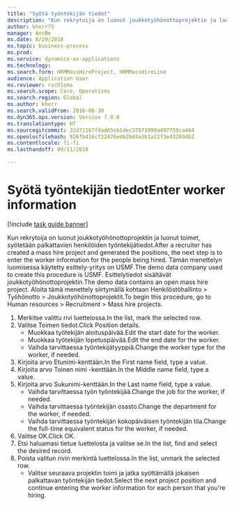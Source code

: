 ```yaml
--- 
title: "Syötä työntekijän tiedot"
description: "Kun rekrytoija on luonut joukkotyöhönottoprojektin ja luonut toimet, syötetään palkattavien henkilöiden työntekijätiedot."
author: kherr75
manager: AnnBe
ms.date: 8/29/2018
ms.topic: business-process
ms.prod: 
ms.service: dynamics-ax-applications
ms.technology: 
ms.search.form: HRMMassHireProject, HRMMassHireLine
audience: Application User
ms.reviewer: rschloma
ms.search.scope: Core, Operations
ms.search.region: Global
ms.author: kherr
ms.search.validFrom: 2016-06-30
ms.dyn365.ops.version: Version 7.0.0
ms.translationtype: HT
ms.sourcegitcommit: 32d71167fdad65cb1dec37671999a497759ca484
ms.openlocfilehash: 926fb416cf22476edb2bd4a3b1a22f3e43203db2
ms.contentlocale: fi-fi
ms.lasthandoff: 09/11/2018

---
```

# <a name="enter-worker-information"></a><span data-ttu-id="12326-103">Syötä työntekijän tiedot</span><span class="sxs-lookup"><span data-stu-id="12326-103">Enter worker information</span></span>

[!include [task guide banner](../../includes/task-guide-banner.md)]

<span data-ttu-id="12326-104">Kun rekrytoija on luonut joukkotyöhönottoprojektin ja luonut toimet, syötetään palkattavien henkilöiden työntekijätiedot.</span><span class="sxs-lookup"><span data-stu-id="12326-104">After a recruiter has created a mass hire project and generated the positions, the next step is to enter the worker information for the people being hired.</span></span> <span data-ttu-id="12326-105">Tämän menettelyn luomisessa käytetty esittely-yritys on USMF.</span><span class="sxs-lookup"><span data-stu-id="12326-105">The demo data company used to create this procedure is USMF.</span></span> <span data-ttu-id="12326-106">Esittelytiedot sisältävät joukkotyöhönottoprojektin.</span><span class="sxs-lookup"><span data-stu-id="12326-106">The demo data contains an open mass hire project.</span></span> <span data-ttu-id="12326-107">Aloita tämä menettely siirtymällä kohtaan Henkilöstöhallinto > Työhönotto > Joukkotyöhönottoprojektit.</span><span class="sxs-lookup"><span data-stu-id="12326-107">To begin this procedure, go to Human resources > Recruitment > Mass hire projects.</span></span>

1. <span data-ttu-id="12326-108">Merkitse valittu rivi luettelossa.</span><span class="sxs-lookup"><span data-stu-id="12326-108">In the list, mark the selected row.</span></span>
2. <span data-ttu-id="12326-109">Valitse Toimen tiedot.</span><span class="sxs-lookup"><span data-stu-id="12326-109">Click Position details.</span></span>
    * <span data-ttu-id="12326-110">Muokkaa työtekijän aloituspäivää.</span><span class="sxs-lookup"><span data-stu-id="12326-110">Edit the start date for the worker.</span></span>  
    * <span data-ttu-id="12326-111">Muokkaa työtekijän lopetuspäivää.</span><span class="sxs-lookup"><span data-stu-id="12326-111">Edit the end date for the worker.</span></span>  
    * <span data-ttu-id="12326-112">Vaihda tarvittaessa työntekijätyyppiä.</span><span class="sxs-lookup"><span data-stu-id="12326-112">Change the worker type for the worker, if needed.</span></span>  
3. <span data-ttu-id="12326-113">Kirjoita arvo Etunimi-kenttään.</span><span class="sxs-lookup"><span data-stu-id="12326-113">In the First name field, type a value.</span></span>
4. <span data-ttu-id="12326-114">Kirjoita arvo Toinen nimi -kenttään.</span><span class="sxs-lookup"><span data-stu-id="12326-114">In the Middle name field, type a value.</span></span>
5. <span data-ttu-id="12326-115">Kirjoita arvo Sukunimi-kenttään.</span><span class="sxs-lookup"><span data-stu-id="12326-115">In the Last name field, type a value.</span></span>
    * <span data-ttu-id="12326-116">Vaihda tarvittaessa työn työntekijää.</span><span class="sxs-lookup"><span data-stu-id="12326-116">Change the job for the worker, if needed.</span></span>  
    * <span data-ttu-id="12326-117">Vaihda tarvittaessa työntekijän osasto.</span><span class="sxs-lookup"><span data-stu-id="12326-117">Change the department for the worker, if needed.</span></span>  
    * <span data-ttu-id="12326-118">Vaihda tarvittaessa työntekijän kokopäiväisen työntekijän tila.</span><span class="sxs-lookup"><span data-stu-id="12326-118">Change the full-time equivalent status for the worker, if needed.</span></span>  
6. <span data-ttu-id="12326-119">Valitse OK.</span><span class="sxs-lookup"><span data-stu-id="12326-119">Click OK.</span></span>
7. <span data-ttu-id="12326-120">Etsi haluamasi tietue luettelosta ja valitse se.</span><span class="sxs-lookup"><span data-stu-id="12326-120">In the list, find and select the desired record.</span></span>
8. <span data-ttu-id="12326-121">Poista valitun rivin merkintä luettelossa.</span><span class="sxs-lookup"><span data-stu-id="12326-121">In the list, unmark the selected row.</span></span>
    * <span data-ttu-id="12326-122">Valitse seuraava projektin toimi ja jatka syöttämällä jokaisen palkattavan työntekijän tiedot.</span><span class="sxs-lookup"><span data-stu-id="12326-122">Select the next project position and continue entering the worker information for each person that you're hiring.</span></span>  


